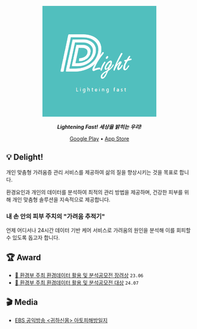 <p align="center">
  <picture>
    <source media="(prefers-color-scheme: dark)" srcset="/profile/assets/delight.svg" height="300px">
    <img alt="dimipay logo" src="/profile/assets/delight.svg" height="300px">
  </picture>
  <p align="center"><b><i>Lightening Fast! 세상을 밝히는 우리!</i></b></p>
  <div align="center">
    <a href="https://play.google.com/store/apps/details?id=com.Delight.todacmvp">Google Play</a>&#9;&#149;&#9;<a href="https://apps.apple.com/app/id6736654359">App Store</a>
  </div>
</p>

## 💡 Delight!
개인 맞춤형 가려움증 관리 서비스를 제공하여 삶의 질을 향상시키는 것을 목표로 합니다.

환경요인과 개인의 데이터를 분석하여 최적의 관리 방법을 제공하며, 건강한 피부를 위해 개인 맞춤형 솔루션을 지속적으로 제공합니다.

### 내 손 안의 피부 주치의 "가려움 추적기"
언제 어디서나 24시간 데이터 기반 케어 서비스로 가려움의 원인을 분석해 이를 회피할 수 있도록 돕고자 합니다.

## 🏆 Award

- [🏅 환경부 주최 환경데이터 활용 및 분석공모전 장려상](https://www.ecothon.kr/board/list/winner/page/1/category/2023) `23.06` 
- [🥇 환경부 주최 환경데이터 활용 및 분석공모전 대상](https://www.ecothon.kr/board/list/winner/page/1/category/2024) `24.07`

## 🎬 Media
- [EBS 공익방송 <귀하신몸> 아토피해방일지](https://youtu.be/OY4130IZn-8?feature=shared&t=2288)

